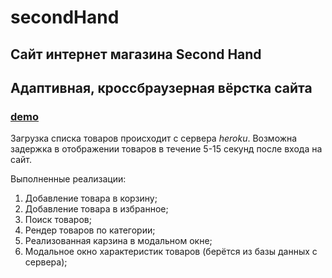 # secondHand

## Сайт интернет магазина Second Hand
## Адаптивная, кроссбраузерная вёрстка сайта

###  [demo](https://dmitrysent.github.io/secondHand)

Загрузка списка товаров происходит с сервера *heroku*.
Возможна задержка в отображении товаров в течение 5-15 секунд после входа на сайт.

Выполненные реализации:
1. Добавление товара в корзину;
2. Добавление товара в избранное;
3. Поиск товаров;
4. Рендер товаров по категории;
5. Реализованная карзина в модальном окне;
6. Модальное окно характеристик товаров (берётся из базы данных с сервера);
